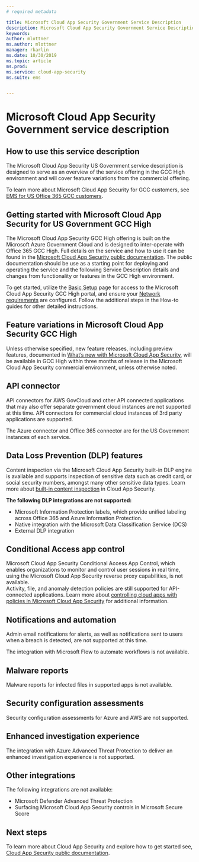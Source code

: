 ```yaml
---
# required metadata

title: Microsoft Cloud App Security Government Service Description 
description: Microsoft Cloud App Security Government Service Description is designed to serve as an overview of our offering
keywords:
author: mlottner
ms.author: mlottner
manager: rkarlin
ms.date: 10/30/2019
ms.topic: article
ms.prod:
ms.service: cloud-app-security
ms.suite: ems


---
```

# Microsoft Cloud App Security Government service description

## How to use this service description 
The Microsoft Cloud App Security US Government service description is designed to serve as an overview of the service offering in the GCC High environment and will cover feature variations from the commercial offering. 

To learn more about Microsoft Cloud App Security for GCC customers, see [EMS for US Office 365 GCC customers](https://docs.microsoft.com/enterprise-mobility-security/solutions/ems-govt-service-description#ems-for-us-office-365-gcc-customers).   

## Getting started with Microsoft Cloud App Security for US Government GCC High 
The Microsoft Cloud App Security GCC High offering is built on the Microsoft Azure Government Cloud and is designed to inter-operate with Office 365 GCC High. Full details on the service and how to use it can be found in the [Microsoft Cloud App Security public documentation](https://docs.microsoft.com/cloud-app-security/). The public documentation should be use as a starting point for deploying and operating the service and the following Service Description details and changes from functionality or features in the GCC High environment.

To get started, utilize the [Basic Setup](https:/docs.microsoft.com/cloud-app-security/general-setup) page for access to the Microsoft Cloud App Security GCC High portal, and ensure your [Network requirements](https://docs.microsoft.com/cloud-app-security/network-requirements) are configured. Follow the additional steps in the How-to guides for other detailed instructions. 

## Feature variations in Microsoft Cloud App Security GCC High 
Unless otherwise specified, new feature releases, including preview features, documented in [What’s new with Microsoft Cloud App Security](https://docs.microsoft.com/cloud-app-security/release-notes), will be available in GCC High within three months of release in the Microsoft Cloud App Security commercial environment, unless otherwise noted. 

## API connector 

API connectors for AWS GovCloud and other API connected applications that may also offer separate government cloud instances are not supported at this time. API connectors for commercial cloud instances of 3rd party applications are supported. 
 
The Azure connector and Office 365 connector are for the US Government instances of each service. 

## Data Loss Prevention (DLP) features  
Content inspection via the Microsoft Cloud App Security built-in DLP engine is available and supports inspection of sensitive data such as credit card, or social security numbers, amongst many other sensitive data types. Learn more about [built-in content inspection](https://docs.microsoft.com/cloud-app-security/content-inspection-built-in) in Cloud App Security.  

**The following DLP integrations are not supported:** 
- Microsoft Information Protection labels, which provide unified labeling across Office 365 and Azure Information Protection.  
- Native integration with the Microsoft Data Classification Service (DCS)
- External DLP integration  

## Conditional Access app control  
Microsoft Cloud App Security Conditional Access App Control, which enables organizations to monitor and control user sessions in real time, using the Microsoft Cloud App Security reverse proxy capabilities, is not available.   
Activity, file, and anomaly detection policies are still supported for API-connected applications. Learn more about [controlling cloud apps with policies in Microsoft Cloud App Security](https://docs.microsoft.com/cloud-app-security/control-cloud-apps-with-policies) for additional information.   

## Notifications and automation  
Admin email notifications for alerts, as well as notifications sent to users when a breach is detected, are not supported at this time.   

The integration with Microsoft Flow to automate workflows is not available.

## Malware reports 
Malware reports for infected files in supported apps is not available.  

## Security configuration assessments 
Security configuration assessments for Azure and AWS are not supported.  

## Enhanced investigation experience 
The integration with Azure Advanced Threat Protection to deliver an enhanced investigation experience is not supported.  

## Other integrations 

The following integrations are not available:  
- Microsoft Defender Advanced Threat Protection 
- Surfacing Microsoft Cloud App Security controls in Microsoft Secure Score 

## Next steps
To learn more about Cloud App Security and explore how to get started see, [Cloud App Security public documentation](https://docs.microsoft.com/cloud-app-security/).